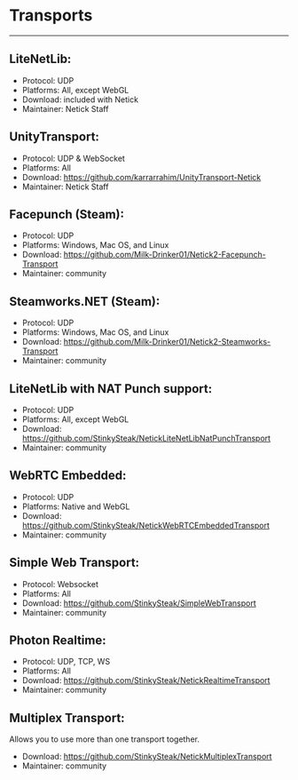 # Transports

---

## LiteNetLib: 
* Protocol: UDP
* Platforms: All, except WebGL
* Download: included with Netick
* Maintainer: Netick Staff

## UnityTransport:
* Protocol: UDP & WebSocket
* Platforms: All
* Download: https://github.com/karrarrahim/UnityTransport-Netick
* Maintainer: Netick Staff

## Facepunch (Steam):
* Protocol: UDP
* Platforms: Windows, Mac OS, and Linux
* Download: https://github.com/Milk-Drinker01/Netick2-Facepunch-Transport
* Maintainer: community

## Steamworks.NET (Steam):
* Protocol: UDP
* Platforms: Windows, Mac OS, and Linux
* Download: https://github.com/Milk-Drinker01/Netick2-Steamworks-Transport
* Maintainer: community

## LiteNetLib with NAT Punch support: 
* Protocol: UDP
* Platforms: All, except WebGL
* Download: https://github.com/StinkySteak/NetickLiteNetLibNatPunchTransport
* Maintainer: community

## WebRTC Embedded:
* Protocol: UDP
* Platforms: Native and WebGL
* Download: https://github.com/StinkySteak/NetickWebRTCEmbeddedTransport
* Maintainer: community

## Simple Web Transport:
* Protocol: Websocket
* Platforms: All
* Download: https://github.com/StinkySteak/SimpleWebTransport
* Maintainer: community

## Photon Realtime:
* Protocol: UDP, TCP, WS
* Platforms: All
* Download: https://github.com/StinkySteak/NetickRealtimeTransport
* Maintainer: community

## Multiplex Transport:
Allows you to use more than one transport together.

* Download: https://github.com/StinkySteak/NetickMultiplexTransport
* Maintainer: community